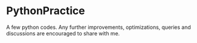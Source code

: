 # PythonPractice
A few python codes. Any further improvements, optimizations, queries and discussions are encouraged to share with me.
